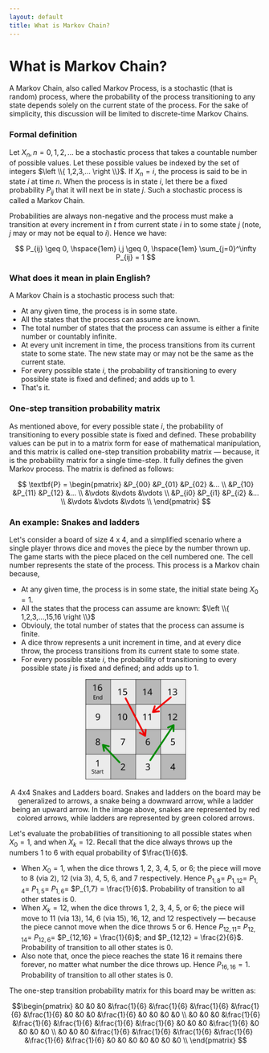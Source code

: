 ```yaml
---
layout: default
title: What is Markov Chain? 
---
```


# What is Markov Chain?

A Markov Chain, also called Markov Process, is a stochastic (that is random) process, where the probability of the process transitioning to any state depends solely on the current state of the process. For the sake of simplicity, this discussion will be limited to discrete-time Markov Chains.

### Formal definition
Let $X_n, n=0,1,2,...$ be a  stochastic process that takes a countable number of possible values. Let these possible values be indexed by the set of integers $\left \\{ 1,2,3,... \right \\}$. If $X_{n}=i$, the process is said to be in state $i$ at time $n$. When the process is in state $i$, let there be a fixed probability $P_{ij}$ that it will next be in state $j$. Such a stochastic process is called a Markov Chain.

Probabilities are always non-negative and the process must make a transition at every increment in $t$ from current state $i$ in to some state $j$ (note, $j$ may or may not be equal to $i$). Hence we have:

<div align="center">
$$ P_{ij} \geq 0, \hspace{1em} i,j \geq 0, \hspace{1em} \sum_{j=0}^\infty P_{ij} = 1 $$
</div>

### What does it mean in plain English?
A Markov Chain is a stochastic process such that:
- At any given time, the process is in some state.
- All the states that the process can assume are known.
- The total number of states that the process can assume is either a finite number or countably infinite.
- At every unit increment in time, the process transitions from its current state to some state. The new state may or may not be the same as the current state.
- For every possible state $i$, the probability of transitioning to every possible state is fixed and defined; and adds up to $1$.
- That's it.


### One-step transition probability matrix
As mentioned above, for every possible state $i$, the probability of transitioning to every possible state is fixed and defined. These probability values can be put in to a matrix form for ease of mathematical manipulation, and this matrix is called one-step transition probability matrix &mdash; because, it is the probability matrix for a single time-step. It fully defines the given Markov process. The matrix is defined as follows:

<div align="center">
$$ \textbf{P} = \begin{pmatrix}
 &P_{00}  &P_{01}  &P_{02}  &... \\
 &P_{10}  &P_{11}  &P_{12}  &... \\
 &\vdots  &\vdots  &\vdots \\
 &P_{i0}  &P_{i1}  &P_{i2}  &... \\
 &\vdots  &\vdots  &\vdots \\
\end{pmatrix}
$$
</div>

### An example: Snakes and ladders
Let's consider a board of size 4 x 4, and a simplified scenario where a single player throws dice and moves the piece by the number thrown up. The game starts with the piece placed on the cell numbered one. The cell number represents the state of the process. This process is a Markov chain because,
- At any given time, the process is in some state, the initial state being $X_0 = 1$.
- All the states that the process can assume are known: $\left \\{ 1,2,3,...,15,16 \right \\}$
- Obviouly, the total number of states that the process can assume is finite.
- A dice throw represents a unit increment in time, and at every dice throw, the process transitions from its current state to some state.
- For every possible state $i$, the probability of transitioning to every possible state $j$ is fixed and defined; and adds up to $1$.

<div align="center">
 <p>
  <img src="https://raw.githubusercontent.com/vinitjoglekar/playground/main/assets/svg/Snake-Ladder.svg" alt="A 4x4 Snakes and Ladders board" width="200">
  <br/>
  <div class="grey">A 4x4 Snakes and Ladders board. Snakes and ladders on the board may be generalized to arrows, a snake being a downward arrow, while a ladder being an upward arrow. In the image above, snakes are represented by red colored arrows, while ladders are represented by green colored arrows. </div>
 </p>
</div>

Let's evaluate the probabilities of transitioning to all possible states when $X_0 = 1$, and when $X_k = 12$. Recall that the dice always throws up the numbers 1 to 6 with equal probability of $\frac{1}{6}$.
- When $X_0 = 1$, when the dice throws 1, 2, 3, 4, 5, or 6; the piece will move to 8 (via 2), 12 (via 3), 4, 5, 6, and 7 respectively. Hence $P_{1,8} =$ $P_{1,12} =$ $P_{1,4} =$ $P_{1,5} =$ $P_{1,6} =$ $P_{1,7} = \frac{1}{6}$. Probability of transition to all other states is 0.
- When $X_k = 12$, when the dice throws 1, 2, 3, 4, 5, or 6; the piece will move to 11 (via 13), 14, 6 (via 15), 16, 12, and 12 respectively &mdash;  because the piece cannot move when the dice throws 5 or 6. Hence $P_{12,11} =$ $P_{12,14} =$ $P_{12,6} =$ $P_{12,16} = \frac{1}{6}$; and $P_{12,12} = \frac{2}{6}$. Probability of transition to all other states is 0.
- Also note that, once the piece reaches the state 16 it remains there forever, no matter what number the dice throws up. Hence $P_{16,16} = 1$. Probability of transition to all other states is 0.

The one-step transition probability matrix for this board may be written as:

<div align="center">
$$\begin{pmatrix}
 &0 &0 &0 &\frac{1}{6} &\frac{1}{6} &\frac{1}{6} &\frac{1}{6} &\frac{1}{6} &0 &0 &0 &\frac{1}{6} &0 &0 &0 &0 \\
 &0 &0 &0 &\frac{1}{6} &\frac{1}{6} &\frac{1}{6} &\frac{1}{6} &\frac{1}{6} &0 &0 &0 &\frac{1}{6} &0 &0 &0 &0 \\
 &0 &0 &0 &\frac{1}{6} &\frac{1}{6} &\frac{1}{6} &\frac{1}{6} &\frac{1}{6} &\frac{1}{6} &0 &0 &0 &0 &0 &0 &0 \\
\end{pmatrix}
$$
</div>
